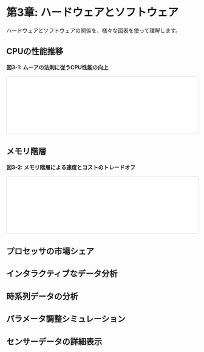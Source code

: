 # 第3章: ハードウェアとソフトウェア

ハードウェアとソフトウェアの関係を、様々な図表を使って理解します。

## CPUの性能推移

**図3-1: ムーアの法則に従うCPU性能の向上**

<iframe src="../../charts/cpu_performance_trend.html" width="100%"  style="border: 1px solid #ddd; border-radius: 4px;" scrolling="no" class="auto-height-iframe"></iframe>

## メモリ階層

**図3-2: メモリ階層による速度とコストのトレードオフ**

<iframe src="../../charts/memory_hierarchy.html" width="100%"  style="border: 1px solid #ddd; border-radius: 4px;" scrolling="no" class="auto-height-iframe"></iframe>

## プロセッサの市場シェア

## インタラクティブなデータ分析

## 時系列データの分析

## パラメータ調整シミュレーション

## センサーデータの詳細表示
